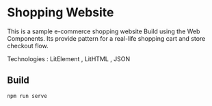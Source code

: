 # Shopping Website

This is a sample e-commerce shopping website Build using the Web Components. Its provide pattern for a real-life shopping cart and store checkout flow.

Technologies : LitElement , LitHTML , JSON


## Build

```bash
npm run serve
```

